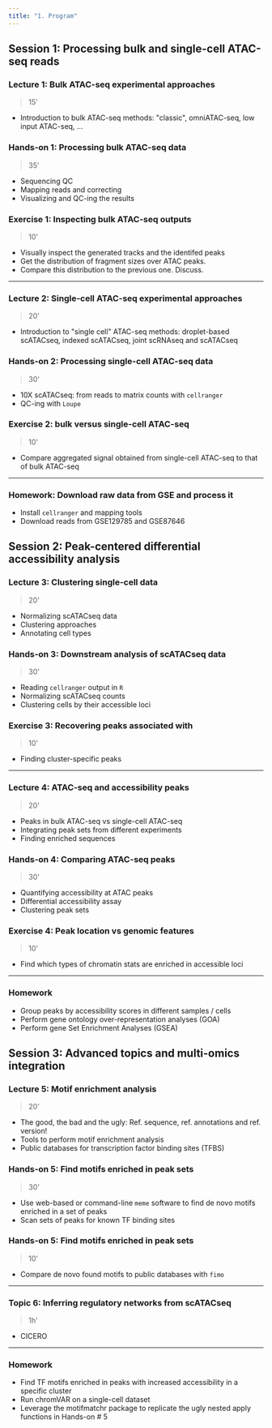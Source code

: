 ```yaml
---
title: "1. Program"
---
```


## Session 1: Processing bulk and single-cell ATAC-seq reads

### Lecture 1: Bulk ATAC-seq experimental approaches 
>15'

  - Introduction to bulk ATAC-seq methods: "classic", omniATAC-seq, low input ATAC-seq, ...

### Hands-on 1: Processing bulk ATAC-seq data
>35'

  - Sequencing QC
  - Mapping reads and correcting
  - Visualizing and QC-ing the results

### Exercise 1: Inspecting bulk ATAC-seq outputs
>10'

  - Visually inspect the generated tracks and the identifed peaks
  - Get the distribution of fragment sizes over ATAC peaks. 
  - Compare this distribution to the previous one. Discuss.

--- 

### Lecture 2: Single-cell ATAC-seq experimental approaches 
>20'

  - Introduction to "single cell" ATAC-seq methods: droplet-based scATACseq, indexed scATACseq, joint scRNAseq and scATACseq

### Hands-on 2: Processing single-cell ATAC-seq data
>30'

  - 10X scATACseq: from reads to matrix counts with `cellranger`
  - QC-ing with `Loupe`

### Exercise 2: bulk versus single-cell ATAC-seq
>10'

  - Compare aggregated signal obtained from single-cell ATAC-seq to that of bulk ATAC-seq 

--- 

### Homework: Download raw data from GSE and process it

  - Install `cellranger` and mapping tools
  - Download reads from GSE129785 and GSE87646

## Session 2: Peak-centered differential accessibility analysis 

### Lecture 3: Clustering single-cell data
> 20' 

  - Normalizing scATACseq data
  - Clustering approaches
  - Annotating cell types

### Hands-on 3: Downstream analysis of scATACseq data
>30'

  - Reading `cellranger` output in `R` 
  - Normalizing scATACseq counts
  - Clustering cells by their accessible loci

### Exercise 3: Recovering peaks associated with 
>10'

  - Finding cluster-specific peaks

---

### Lecture 4: ATAC-seq and accessibility peaks
> 20' 

  - Peaks in bulk ATAC-seq vs single-cell ATAC-seq
  - Integrating peak sets from different experiments
  - Finding enriched sequences

### Hands-on 4: Comparing ATAC-seq peaks
>30'

  - Quantifying accessibility at ATAC peaks
  - Differential accessibility assay
  - Clustering peak sets

### Exercise 4: Peak location vs genomic features
>10'

  - Find which types of chromatin stats are enriched in accessible loci

--- 

### Homework

  - Group peaks by accessibility scores in different samples / cells
  - Perform gene ontology over-representation analyses (GOA)
  - Perform gene Set Enrichment Analyses (GSEA)

## Session 3: Advanced topics and multi-omics integration

### Lecture 5: Motif enrichment analysis
>20'

  - The good, the bad and the ugly: Ref. sequence, ref. annotations and ref. version!
  - Tools to perform motif enrichment analysis
  - Public databases for transcription factor binding sites (TFBS)

### Hands-on 5: Find motifs enriched in peak sets
> 30' 

  - Use web-based or command-line `meme` software to find de novo motifs enriched in a set of peaks
  - Scan sets of peaks for known TF binding sites

### Hands-on 5: Find motifs enriched in peak sets
>10'

  - Compare de novo found motifs to public databases with `fimo`

---

### Topic 6: Inferring regulatory networks from scATACseq
>1h'

  - CICERO

--- 

### Homework

  - Find TF motifs enriched in peaks with increased accessibility in a specific cluster
  - Run chromVAR on a single-cell dataset
  - Leverage the motifmatchr package to replicate the ugly nested apply functions in Hands-on # 5